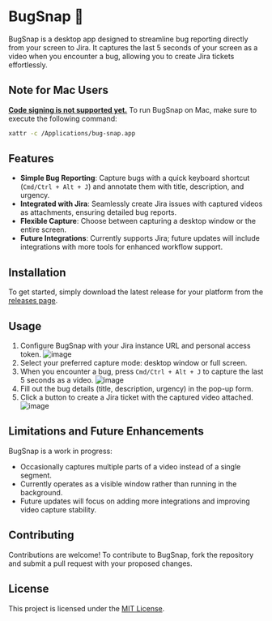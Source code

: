 # BugSnap 🐞

BugSnap is a desktop app designed to streamline bug reporting directly from your screen to Jira. It captures the last 5 seconds of your screen as a video when you encounter a bug, allowing you to create Jira tickets effortlessly.
## Note for Mac Users

[**Code signing is not supported yet.**](https://github.com/danielsinai/bug-snap/issues/3) To run BugSnap on Mac, make sure to execute the following command:
```sh
xattr -c /Applications/bug-snap.app
```

## Features

- **Simple Bug Reporting**: Capture bugs with a quick keyboard shortcut (`Cmd/Ctrl + Alt + J`) and annotate them with title, description, and urgency.
- **Integrated with Jira**: Seamlessly create Jira issues with captured videos as attachments, ensuring detailed bug reports.
- **Flexible Capture**: Choose between capturing a desktop window or the entire screen.
- **Future Integrations**: Currently supports Jira; future updates will include integrations with more tools for enhanced workflow support.

## Installation

To get started, simply download the latest release for your platform from the [releases page](https://github.com/danielsinai/bug-snap/releases/). 

## Usage

1. Configure BugSnap with your Jira instance URL and personal access token.
![image](https://github.com/danielsinai/bug-snap/assets/51213812/20f2f2eb-afd9-42c3-a551-256f9c2abafb)
2. Select your preferred capture mode: desktop window or full screen.
3. When you encounter a bug, press `Cmd/Ctrl + Alt + J` to capture the last 5 seconds as a video.
![image](https://github.com/danielsinai/bug-snap/assets/51213812/7a47fd34-2e64-4cae-a400-4141bf50fb46)
4. Fill out the bug details (title, description, urgency) in the pop-up form.
5. Click a button to create a Jira ticket with the captured video attached.
![image](https://github.com/danielsinai/bug-snap/assets/51213812/b1017c5c-1bac-44d5-9ae0-ef674462fc7d)

## Limitations and Future Enhancements

BugSnap is a work in progress:
- Occasionally captures multiple parts of a video instead of a single segment.
- Currently operates as a visible window rather than running in the background.
- Future updates will focus on adding more integrations and improving video capture stability.

## Contributing

Contributions are welcome! To contribute to BugSnap, fork the repository and submit a pull request with your proposed changes.

## License

This project is licensed under the [MIT License](https://github.com/danielsinai/bug-snap/blob/main/LICENSE.md).

